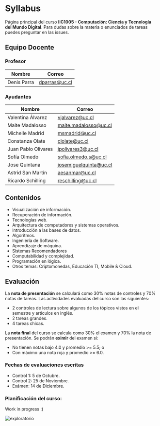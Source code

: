 # Syllabus
Página principal del curso **IIC1005 - Computación: Ciencia y** 
**Tecnología del Mundo Digital**.
Para dudas sobre la materia o enunciados de tareas puedes preguntar en las issues.

## Equipo Docente

### Profesor

| Nombre                  | Correo                        |
| ----------------------- | ----------------------------- |
| Denis Parra             | dparras@uc.cl                 |

### Ayudantes

| Nombre              | Correo                 |
| ------------------- | -----------------------|
| Valentina Álvarez   | vjalvarez@uc.cl        |
| Maite Madalosso     | maite.madalosso@uc.cl  |
| Michelle Madrid     | msmadrid@uc.cl         |
| Constanza Olate     | clolate@uc.cl          |
| Juan Pablo Olivares | jpolivares3@uc.cl      |
| Sofía Olmedo        | sofia.olmedo.s@uc.cl   |
| Jose Quintana       | josemiguelquinta@uc.cl |
| Astrid San Martín   | aesanmar@uc.cl         |
| Ricardo Schilling   | reschilling@uc.cl      |


## Contenidos
- Visualización de información.
- Recuperación de información.
- Tecnologías web.
- Arquitectura de computadores y sistemas operativos.
- Introducción a las bases de datos.
- Algoritmos.
- Ingeniería de Software.
- Aprendizaje de máquina.
- Sistemas Recomendadores
- Computabilidad y complejidad.
- Programación en lógica.
- Otros temas: Criptomonedas, Educación TI, Mobile & Cloud.


## Evaluación
La **nota de presentación** se calculará como 30% notas de controles y 
70% notas de tareas. Las actividades evaluadas del curso son las 
siguientes:
- 2 controles de lectura sobre algunos de los tópicos vistos en el 
semestre y artículos en inglés.
- 2 tareas grandes.
- 4 tareas chicas.

La **nota final** del curso se calcula como 30% el examen y 70% la nota 
de presentación. Se podrán **eximir** del examen si:
- No tienen notas bajo 4.0 y promedio  >= 5.5; o
- Con máximo una nota roja y promedio >= 6.0.

### Fechas de evaluaciones escritas

- Control 1: 5 de Octubre.
- Control 2: 25 de Noviembre.
- Exámen: 14 de Diciembre.

### Planificación del curso:
Work in progress :)

![exploratorio](https://user-images.githubusercontent.com/26393051/130456543-e19b572f-22ab-43ef-9b3e-48eaaa09bbf2.png)
